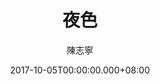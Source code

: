 ---
issue: 244
title: 夜色
author: 陳志寧
language: 南四縣
date: 2017-10-05T00:00:00.000+08:00
topic: 抒懷
difficulty: 2
wikidata: Q98096115
wikidata_link: https://www.wikidata.org/wiki/Q98096115
---